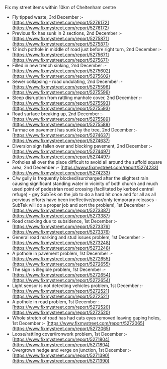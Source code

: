 Fix my street items within 10km of Cheltenham centre

<!-- fix_marker starts -->

- Fly tipped waste, 3rd December :- [https://www.fixmystreet.com/report/5276172](https://www.fixmystreet.com/report/5276172)
- Previous fix has sunk in 2 sections, 2nd December :- [https://www.fixmystreet.com/report/5275871](https://www.fixmystreet.com/report/5275871)
- 12 inch pothole in middle of road just before right turn, 2nd December :- [https://www.fixmystreet.com/report/5275671](https://www.fixmystreet.com/report/5275671)
- Filled in new trench sinking, 2nd December :- [https://www.fixmystreet.com/report/5275602](https://www.fixmystreet.com/report/5275602)
- Sewer collapsing - road undulating, 2nd December :- [https://www.fixmystreet.com/report/5275596](https://www.fixmystreet.com/report/5275596)
- Sleep disruption from rattling manhole cover, 2nd December :- [https://www.fixmystreet.com/report/5275593](https://www.fixmystreet.com/report/5275593)
- Road surface breaking up, 2nd December :- [https://www.fixmystreet.com/report/5275589](https://www.fixmystreet.com/report/5275589)
- Tarmac on pavement has sunk by the tree, 2nd December :- [https://www.fixmystreet.com/report/5274637](https://www.fixmystreet.com/report/5274637)
- Diversion sign fallen over and blocking pavement, 2nd December :- [https://www.fixmystreet.com/report/5274497](https://www.fixmystreet.com/report/5274497)
- Potholes all over the place difficult to avoid all around the suffold square area, 2nd December :- [https://www.fixmystreet.com/report/5274233](https://www.fixmystreet.com/report/5274233)
- C/w gully is frequently blocked/surcharged after the slightest rain causing significant standing water in vicinity of both church and much used point of pedestrian road crossing (facilitated by kerbed central refuge) - gey SubTek on the job to do a hard hit once and for all as all pervious efforts have been ineffective/poor/only temporary releases - SubTek will do a proper job and sort the problem!, 1st December :- [https://www.fixmystreet.com/report/5273387](https://www.fixmystreet.com/report/5273387)
- Road cracking due to subsidence, 1st December :- [https://www.fixmystreet.com/report/5273376](https://www.fixmystreet.com/report/5273376)
- General road marking and stud issues problem, 1st December :- [https://www.fixmystreet.com/report/5273248](https://www.fixmystreet.com/report/5273248)
- A pothole in pavement problem, 1st December :- [https://www.fixmystreet.com/report/5272655](https://www.fixmystreet.com/report/5272655)
- The sign is illegible problem, 1st December :- [https://www.fixmystreet.com/report/5272654](https://www.fixmystreet.com/report/5272654)
- Light sensor is not detecting vehicles problem, 1st December :- [https://www.fixmystreet.com/report/5272521](https://www.fixmystreet.com/report/5272521)
- A pothole in road problem, 1st December :- [https://www.fixmystreet.com/report/5272520](https://www.fixmystreet.com/report/5272520)
- Whole stretch of road has had cats eyes removed leaving gaping holes, 1st December :- [https://www.fixmystreet.com/report/5272065](https://www.fixmystreet.com/report/5272065)
- Loose/rattling cover/ironwork problem, 1st December :- [https://www.fixmystreet.com/report/5271804](https://www.fixmystreet.com/report/5271804)
- Overgrown hedge and verge on junction, 1st December :- [https://www.fixmystreet.com/report/5271390](https://www.fixmystreet.com/report/5271390)

<!-- fix_marker ends -->